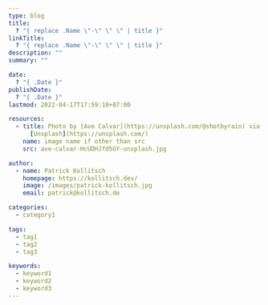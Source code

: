 ```yaml
---
type: blog
title:
  ? "{ replace .Name \"-\" \" \" | title }"
linkTitle:
  ? "{ replace .Name \"-\" \" \" | title }"
description: ""
summary: ""

date:
  ? "{ .Date }"
publishDate:
  ? "{ .Date }"
lastmod: 2022-04-17T17:59:10+07:00

resources:
  - title: Photo by [Ave Calvar](https://unsplash.com/@shotbyrain) via
      [Unsplash](https://unsplash.com/)
    name: image name if other than src
    src: ave-calvar-HcUDHJfd5GY-unsplash.jpg

author:
  - name: Patrick Kollitsch
    homepage: https://kollitsch.dev/
    image: /images/patrick-kollitsch.jpg
    email: patrick@kollitsch.de

categories:
  - category1

tags:
  - tag1
  - tag2
  - tag3

keywords:
  - keyword1
  - keyword2
  - keyword3
---
```

